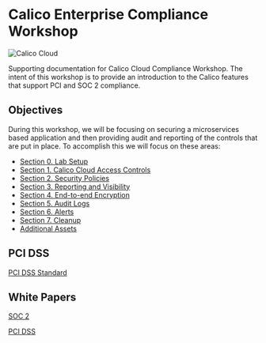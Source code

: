 # Calico Enterprise Compliance Workshop

![Calico Cloud](https://docs.calicocloud.io/images/brand-new.png)

Supporting documentation for Calico Cloud Compliance Workshop. The intent of this workshop is to provide an introduction to the Calico features that support PCI and SOC 2 compliance.

## Objectives

During this workshop, we will be focusing on securing a microservices based application and then providing audit and reporting of the controls that are put in place. To accomplish this we will focus on these areas:

- [Section 0. Lab Setup](0.%20Lab%20Setup/readme.md)
- [Section 1. Calico Cloud Access Controls](1.%20Access/readme.md)
- [Section 2. Security Policies](2.%20Policies/readme.md)
- [Section 3. Reporting and Visibility](3.%20Reports/readme.md)
- [Section 4. End-to-end Encryption](4.%20Encryption/readme.md)
- [Section 5. Audit Logs](5.%20Audit/readme.md)
- [Section 6. Alerts](6.%20Alerts/readme.md)
- [Section 7. Cleanup](7.%20Cleanup/readme.md)
- [Additional Assets](Additional%20Assets/readme.md)

## PCI DSS

[PCI DSS Standard](https://www.pcisecuritystandards.org/documents/PCI_DSS-QRG-v3_2_1.pdf)

## White Papers

[SOC 2](https://info.tigera.io/rs/805-GFH-732/images/tigera-assets-whitepaper-soc2.pdf)

[PCI DSS](https://info.tigera.io/rs/805-GFH-732/images/tigera-assets-whitepaper-pci.pdf)

